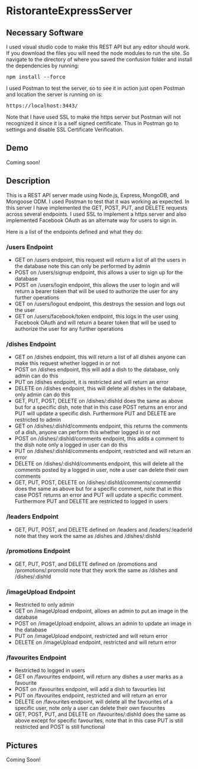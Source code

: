 # RistoranteExpressServer

## Necessary Software
I used visual studio code to make this REST API but any editor should work. If you download the files you will need the node modules to run the site. So navigate to the directory of where you saved the confusion folder and install the dependencies by running: 

<pre>npm install --force</pre>

I used Postman to test the server, so to see it in action just open Postman and location the server is running on is:

<pre>https://localhost:3443/</pre>

Note that I have used SSL to make the https server but Postman will not recognized it since it is a self signed certificate. Thus in Postman go to settings and disable SSL Certificate Verification.

## Demo
Coming soon!

## Description
This is a REST API server made using Node.js, Express, MongoDB, and Mongoose ODM. I used Postman to test that it was working as expected. In this server I have implemented the GET, POST, PUT, and DELETE requests across several endpoints. I used SSL to implement a https server and also implemented Facebook OAuth as an alternate way for users to sign in.

Here is a list of the endpoints defined and what they do:

### /users Endpoint
- GET on /users endpoint, this request will return a list of all the users in the database note this can only be performed by admin
- POST on /users/signup endpoint, this allows a user to sign up for the database
- POST on /users/login endpoint, this allows the user to login and will return a bearer token that will be used to authorize the user for any further operations
- GET on /users/logout endpoint, this destroys the session and logs out the user
- GET on /users/facebook/token endpoint, this logs in the user using Facebook OAuth and will return a bearer token that will be used to authorize the user for any further operations

### /dishes Endpoint
- GET on /dishes endpoint, this will return a list of all dishes anyone can make this request whether logged in or not
- POST on /dishes endpoint, this will add a dish to the database, only admin can do this
- PUT on /dishes endpoint, it is restricted and will return an error
- DELETE on /dishes endpoint, this will delete all dishes in the database, only admin can do this
- GET, PUT, POST, DELETE on /dishes/:dishId does the same as above but for a specific dish, note that in this case POST returns an error and PUT will update a specific dish. Furthermore PUT and DELETE are restricted to admin
- GET on /dishes/:dishId/comments endpoint, this returns the comments of a dish, anyone can perform this whether logged in or not
- POST on /dishes/:dishId/comments endpoint, this adds a comment to the dish note only a logged in user can do this
- PUT on /dishes/:dishId/comments endpoint, restricted and will return an error
- DELETE on /dishes/:dishId/comments endpoint, this will delete all the comments posted by a logged in user, note a user can delete their own comments
- GET, PUT, POST, DELETE on /dishes/:dishId/comments/:commentId does the same as above but for a specific comment, note that in this case POST returns an error and PUT will update a specific comment. Furthermore PUT and DELETE are restricted to logged in users

### /leaders Endpoint
- GET, PUT, POST, and DELETE defined on /leaders and /leaders/:leaderId note that they work the same as /dishes and /dishes/:dishId

### /promotions Endpoint
- GET, PUT, POST, and DELETE defined on /promotions and /promotions/:promoId note that they work the same as /dishes and /dishes/:dishId

### /imageUpload Endpoint
- Restricted to only admin
- GET on /imageUpload endpoint, allows an admin to put an image in the database
- POST on /imageUpload endpoint, allows an admin to update an image in the database
- PUT on /imageUpload endpoint, restricted and will return error
- DELETE on /imageUpload endpoint, restricted and will return error

### /favourites Endpoint
- Restricted to logged in users
- GET on /favourites endpoint, will return any dishes a user marks as a favourite
- POST on /favourites endpoint, will add a dish to favourties list
- PUT on /favourites endpoint, restricted and will return an error
- DELETE on /favourites endpoint, will delete all the favourites of a specific user, note only a user can delete their own favourites
- GET, POST, PUT, and DELETE on /favourites/:dishId does the same as above except for specific favourites, note that in this case PUT is still restricted and POST is still functional

## Pictures
Coming Soon!
